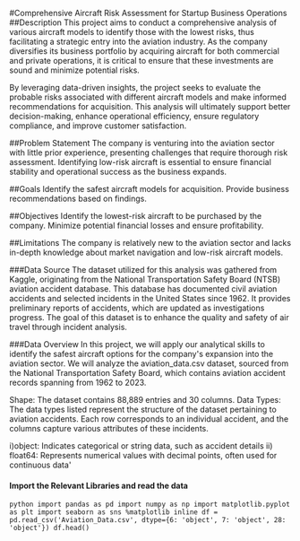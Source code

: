 #Comprehensive Aircraft Risk Assessment for Startup Business Operations
##Description
This project aims to conduct a comprehensive analysis of various aircraft models to identify those with the lowest risks, thus facilitating a strategic entry into the aviation industry. As the company diversifies its business portfolio by acquiring aircraft for both commercial and private operations, it is critical to ensure that these investments are sound and minimize potential risks.

By leveraging data-driven insights, the project seeks to evaluate the probable risks associated with different aircraft models and make informed recommendations for acquisition. This analysis will ultimately support better decision-making, enhance operational efficiency, ensure regulatory compliance, and improve customer satisfaction.

##Problem Statement
The company is venturing into the aviation sector with little prior experience, presenting challenges that require thorough risk assessment. Identifying low-risk aircraft is essential to ensure financial stability and operational success as the business expands.

##Goals
Identify the safest aircraft models for acquisition.
Provide business recommendations based on findings.

##Objectives
Identify the lowest-risk aircraft to be purchased by the company.
Minimize potential financial losses and ensure profitability.

##Limitations
The company is relatively new to the aviation sector and lacks in-depth knowledge about market navigation and low-risk aircraft models.

###Data Source
The dataset utilized for this analysis was gathered from Kaggle, originating from the National Transportation Safety Board (NTSB) aviation accident database. This database has documented civil aviation accidents and selected incidents in the United States since 1962. It provides preliminary reports of accidents, which are updated as investigations progress. The goal of this dataset is to enhance the quality and safety of air travel through incident analysis.

###Data Overview
In this project, we will apply our analytical skills to identify the safest aircraft options for the company's expansion into the aviation sector. We will analyze the aviation_data.csv dataset, sourced from the National Transportation Safety Board, which contains aviation accident records spanning from 1962 to 2023.

Shape: The dataset contains 88,889 entries and 30 columns.
Data Types: The data types listed represent the structure of the dataset pertaining to aviation accidents. Each row corresponds to an individual accident, and the columns capture various attributes of these incidents.

i)object: Indicates categorical or string data, such as accident details
ii) float64: Represents numerical values with decimal points, often used for continuous data'

#### Import the Relevant Libraries and read the data

`python
import pandas as pd
import numpy as np
import matplotlib.pyplot as plt
import seaborn as sns
%matplotlib inline
df = pd.read_csv('Aviation_Data.csv', dtype={6: 'object', 7: 'object', 28: 'object'})
df.head()
`

